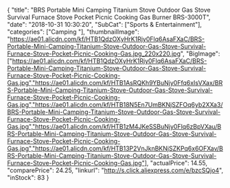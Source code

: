 {
	"title": "BRS Portable Mini Camping Titanium Stove Outdoor Gas Stove Survival Furnace Stove Pocket Picnic Cooking Gas Burner BRS-3000T",
	"date": "2018-10-31 10:30:20",
	"SubCat": ["Sports & Entertainment"],
	"categories": ["Camping "],
	"thumbnailImage": "https://ae01.alicdn.com/kf/HTB1QdzOXyHrK1Rjy0Flq6AsaFXaC/BRS-Portable-Mini-Camping-Titanium-Stove-Outdoor-Gas-Stove-Survival-Furnace-Stove-Pocket-Picnic-Cooking-Gas.jpg_220x220.jpg",
	"BigImage": ["https://ae01.alicdn.com/kf/HTB1QdzOXyHrK1Rjy0Flq6AsaFXaC/BRS-Portable-Mini-Camping-Titanium-Stove-Outdoor-Gas-Stove-Survival-Furnace-Stove-Pocket-Picnic-Cooking-Gas.jpg","https://ae01.alicdn.com/kf/HTB1AsRQKh9YBuNjy0Ffq6xIsVXax/BRS-Portable-Mini-Camping-Titanium-Stove-Outdoor-Gas-Stove-Survival-Furnace-Stove-Pocket-Picnic-Cooking-Gas.jpg","https://ae01.alicdn.com/kf/HTB18N5En7UmBKNjSZFOq6yb2XXa3/BRS-Portable-Mini-Camping-Titanium-Stove-Outdoor-Gas-Stove-Survival-Furnace-Stove-Pocket-Picnic-Cooking-Gas.jpg","https://ae01.alicdn.com/kf/HTB1zM4JKeSSBuNjy0Flq6zBpVXau/BRS-Portable-Mini-Camping-Titanium-Stove-Outdoor-Gas-Stove-Survival-Furnace-Stove-Pocket-Picnic-Cooking-Gas.jpg","https://ae01.alicdn.com/kf/HTB13P2VnJknBKNjSZKPq6x6OFXav/BRS-Portable-Mini-Camping-Titanium-Stove-Outdoor-Gas-Stove-Survival-Furnace-Stove-Pocket-Picnic-Cooking-Gas.jpg"],
	"actualPrice": 14.55,
	"comparePrice": 24.25,
	"linkurl": "http://s.click.aliexpress.com/e/bzcSQjo4",
	"inStock": 83
}
